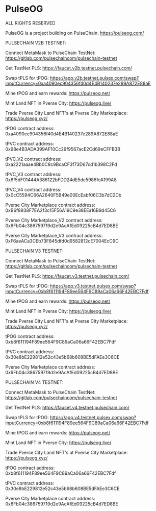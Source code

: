 # PulseOG
ALL RIGHTS RESERVED

PulseOG is a project building on PulseChain. https://pulseog.com/




PULSECHAIN V2B TESTNET:


Connect MetaMask to PulseChain TestNet: https://gitlab.com/pulsechaincom/pulsechain-testnet


Get TestNet PLS: https://faucet.v2b.testnet.pulsechain.com/


Swap tPLS for tPOG: https://app.v2b.testnet.pulsex.com/swap?inputCurrency=0xa4090ec904356f40d4E4B140237e289A872E88aE


Mine tPOG and earn rewards: https://pulseog.net/ 


Mint Land NFT in Pverse City: https://pulseog.live/ 


Trade Pverse City Land NFT's at Pverse City Marketplace: https://pulseog.xyz/ 


tPOG contract address: 0xa4090ec904356f40d4E4B140237e289A872E88aE


tPVC contract address: 0x98e4B3ADA399AF10Cc29f9567acE2Cd69eCFFB3B


tPVC_V2 contract address: 0xa2221aaae4Bb0C8c9BcaCF3f73D67cd1b398C2Fd


tPVC_V3 contract address: 0x6f5dF01444A386122bFDD24dE5dc5986feA199A8


tPVC_V4 contract address: 0x0cC5594C66A2640F5B49e00EcEabf06C3b7dC2Db


Pverse City Marketplace contract address: 0xB6f8938F7EA2f3c15F56A19C9e38EEa16B9d45C6


Pverse City Marketplace_V2 contract address: 0x6Fb04c386759719d2e9AcAfEd09225cB4d7ED8BE


Pverse City Marketplace_V3 contract address: 0xF6aeACa3CEb73F845dfd0d9582812cE7004EcC9C


PULSECHAIN V3 TESTNET:


Connect MetaMask to PulseChain TestNet: https://gitlab.com/pulsechaincom/pulsechain-testnet


Get TestNet PLS: https://faucet.v3.testnet.pulsechain.com/


Swap tPLS for tPOG: https://app.v3.testnet.pulsex.com/swap?inputCurrency=0xb8f611194F89ee564F9C89aCa06a66F42EBC7Fdf


Mine tPOG and earn rewards: https://pulseog.net/ 


Mint Land NFT in Pverse City: https://pulseog.live/ 


Trade Pverse City Land NFT's at Pverse City Marketplace: https://pulseog.xyz/ 


tPOG contract address: 0xb8f611194F89ee564F9C89aCa06a66F42EBC7Fdf


tPVC contract address: 0x30e8bE229812e52c43e5b68b608BE5dFAEe3C6CE


Pverse City Marketplace contract address: 0x6Fb04c386759719d2e9AcAfEd09225cB4d7ED8BE


PULSECHAIN V4 TESTNET:


Connect MetaMask to PulseChain TestNet: https://gitlab.com/pulsechaincom/pulsechain-testnet


Get TestNet PLS: https://faucet.v4.testnet.pulsechain.com/


Swap tPLS for tPOG: https://app.v4.testnet.pulsex.com/swap?inputCurrency=0xb8f611194F89ee564F9C89aCa06a66F42EBC7Fdf


Mine tPOG and earn rewards: https://pulseog.net/ 


Mint Land NFT in Pverse City: https://pulseog.live/ 


Trade Pverse City Land NFT's at Pverse City Marketplace: https://pulseog.xyz/ 


tPOG contract address: 0xb8f611194F89ee564F9C89aCa06a66F42EBC7Fdf


tPVC contract address: 0x30e8bE229812e52c43e5b68b608BE5dFAEe3C6CE


Pverse City Marketplace contract address: 0x6Fb04c386759719d2e9AcAfEd09225cB4d7ED8BE

